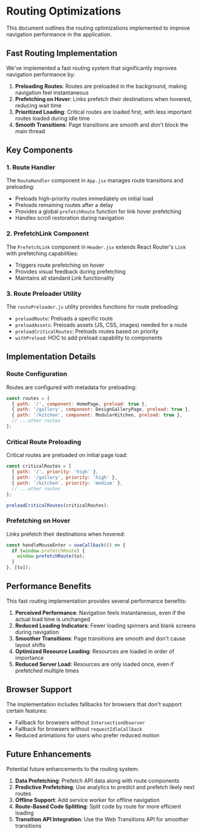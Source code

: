 # Routing Optimizations

This document outlines the routing optimizations implemented to improve navigation performance in the application.

## Fast Routing Implementation

We've implemented a fast routing system that significantly improves navigation performance by:

1. **Preloading Routes**: Routes are preloaded in the background, making navigation feel instantaneous
2. **Prefetching on Hover**: Links prefetch their destinations when hovered, reducing wait time
3. **Prioritized Loading**: Critical routes are loaded first, with less important routes loaded during idle time
4. **Smooth Transitions**: Page transitions are smooth and don't block the main thread

## Key Components

### 1. Route Handler

The `RouteHandler` component in `App.jsx` manages route transitions and preloading:

- Preloads high-priority routes immediately on initial load
- Preloads remaining routes after a delay
- Provides a global `prefetchRoute` function for link hover prefetching
- Handles scroll restoration during navigation

### 2. PrefetchLink Component

The `PrefetchLink` component in `Header.jsx` extends React Router's `Link` with prefetching capabilities:

- Triggers route prefetching on hover
- Provides visual feedback during prefetching
- Maintains all standard Link functionality

### 3. Route Preloader Utility

The `routePreloader.js` utility provides functions for route preloading:

- `preloadRoute`: Preloads a specific route
- `preloadAssets`: Preloads assets (JS, CSS, images) needed for a route
- `preloadCriticalRoutes`: Preloads routes based on priority
- `withPreload`: HOC to add preload capability to components

## Implementation Details

### Route Configuration

Routes are configured with metadata for preloading:

```javascript
const routes = [
  { path: '/', component: HomePage, preload: true },
  { path: '/gallery', component: DesignGalleryPage, preload: true },
  { path: '/kitchen', component: ModularKitchen, preload: true },
  // ...other routes
];
```

### Critical Route Preloading

Critical routes are preloaded on initial page load:

```javascript
const criticalRoutes = [
  { path: '/', priority: 'high' },
  { path: '/gallery', priority: 'high' },
  { path: '/kitchen', priority: 'medium' },
  // ...other routes
];

preloadCriticalRoutes(criticalRoutes);
```

### Prefetching on Hover

Links prefetch their destinations when hovered:

```javascript
const handleMouseEnter = useCallback(() => {
  if (window.prefetchRoute) {
    window.prefetchRoute(to);
  }
}, [to]);
```

## Performance Benefits

This fast routing implementation provides several performance benefits:

1. **Perceived Performance**: Navigation feels instantaneous, even if the actual load time is unchanged
2. **Reduced Loading Indicators**: Fewer loading spinners and blank screens during navigation
3. **Smoother Transitions**: Page transitions are smooth and don't cause layout shifts
4. **Optimized Resource Loading**: Resources are loaded in order of importance
5. **Reduced Server Load**: Resources are only loaded once, even if prefetched multiple times

## Browser Support

The implementation includes fallbacks for browsers that don't support certain features:

- Fallback for browsers without `IntersectionObserver`
- Fallback for browsers without `requestIdleCallback`
- Reduced animations for users who prefer reduced motion

## Future Enhancements

Potential future enhancements to the routing system:

1. **Data Prefetching**: Prefetch API data along with route components
2. **Predictive Prefetching**: Use analytics to predict and prefetch likely next routes
3. **Offline Support**: Add service worker for offline navigation
4. **Route-Based Code Splitting**: Split code by route for more efficient loading
5. **Transition API Integration**: Use the Web Transitions API for smoother transitions